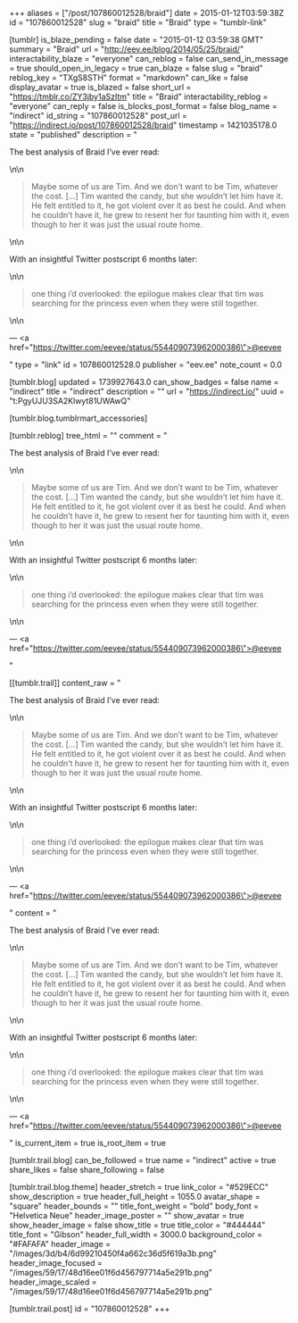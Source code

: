 +++
aliases = ["/post/107860012528/braid"]
date = 2015-01-12T03:59:38Z
id = "107860012528"
slug = "braid"
title = "Braid"
type = "tumblr-link"

[tumblr]
is_blaze_pending = false
date = "2015-01-12 03:59:38 GMT"
summary = "Braid"
url = "http://eev.ee/blog/2014/05/25/braid/"
interactability_blaze = "everyone"
can_reblog = false
can_send_in_message = true
should_open_in_legacy = true
can_blaze = false
slug = "braid"
reblog_key = "TXgS8STH"
format = "markdown"
can_like = false
display_avatar = true
is_blazed = false
short_url = "https://tmblr.co/ZY3jby1aSzItm"
title = "Braid"
interactability_reblog = "everyone"
can_reply = false
is_blocks_post_format = false
blog_name = "indirect"
id_string = "107860012528"
post_url = "https://indirect.io/post/107860012528/braid"
timestamp = 1421035178.0
state = "published"
description = "<p>The best analysis of Braid I&rsquo;ve ever read:</p>\n\n<blockquote> Maybe some of us are Tim. And we don’t want to be Tim, whatever the cost. […] Tim wanted the candy, but she wouldn’t let him have it. He felt entitled to it, he got violent over it as best he could. And when he couldn’t have it, he grew to resent her for taunting him with it, even though to her it was just the usual route home.</blockquote>\n\n<p>With an insightful Twitter postscript 6 months later:</p>\n\n<blockquote>one thing i&rsquo;d overlooked: the epilogue makes clear that tim was searching for the princess even when they were still together.</blockquote>\n\n<p>— <a href=\"https://twitter.com/eevee/status/554409073962000386\">@eevee</a></p>"
type = "link"
id = 107860012528.0
publisher = "eev.ee"
note_count = 0.0

[tumblr.blog]
updated = 1739927643.0
can_show_badges = false
name = "indirect"
title = "indirect"
description = ""
url = "https://indirect.io/"
uuid = "t:PgyUJU3SA2Klwyt81UWAwQ"

[tumblr.blog.tumblrmart_accessories]

[tumblr.reblog]
tree_html = ""
comment = "<p>The best analysis of Braid I’ve ever read:</p>\n\n<blockquote> Maybe some of us are Tim. And we don’t want to be Tim, whatever the cost. […] Tim wanted the candy, but she wouldn’t let him have it. He felt entitled to it, he got violent over it as best he could. And when he couldn’t have it, he grew to resent her for taunting him with it, even though to her it was just the usual route home.</blockquote>\n\n<p>With an insightful Twitter postscript 6 months later:</p>\n\n<blockquote>one thing i’d overlooked: the epilogue makes clear that tim was searching for the princess even when they were still together.</blockquote>\n\n<p>— <a href=\"https://twitter.com/eevee/status/554409073962000386\">@eevee</a></p>"

[[tumblr.trail]]
content_raw = "<p>The best analysis of Braid I’ve ever read:</p>\n\n<blockquote> Maybe some of us are Tim. And we don’t want to be Tim, whatever the cost. […] Tim wanted the candy, but she wouldn’t let him have it. He felt entitled to it, he got violent over it as best he could. And when he couldn’t have it, he grew to resent her for taunting him with it, even though to her it was just the usual route home.</blockquote>\n\n<p>With an insightful Twitter postscript 6 months later:</p>\n\n<blockquote>one thing i’d overlooked: the epilogue makes clear that tim was searching for the princess even when they were still together.</blockquote>\n\n<p>— <a href=\"https://twitter.com/eevee/status/554409073962000386\">@eevee</a></p>"
content = "<p>The best analysis of Braid I&rsquo;ve ever read:</p>\n\n<blockquote><p> Maybe some of us are Tim. And we don&rsquo;t want to be Tim, whatever the cost. [&hellip;] Tim wanted the candy, but she wouldn&rsquo;t let him have it. He felt entitled to it, he got violent over it as best he could. And when he couldn&rsquo;t have it, he grew to resent her for taunting him with it, even though to her it was just the usual route home.</p></blockquote>\n\n<p>With an insightful Twitter postscript 6 months later:</p>\n\n<blockquote><p>one thing i&rsquo;d overlooked: the epilogue makes clear that tim was searching for the princess even when they were still together.</p></blockquote>\n\n<p>&mdash; <a href=\"https://twitter.com/eevee/status/554409073962000386\">@eevee</a></p>"
is_current_item = true
is_root_item = true

[tumblr.trail.blog]
can_be_followed = true
name = "indirect"
active = true
share_likes = false
share_following = false

[tumblr.trail.blog.theme]
header_stretch = true
link_color = "#529ECC"
show_description = true
header_full_height = 1055.0
avatar_shape = "square"
header_bounds = ""
title_font_weight = "bold"
body_font = "Helvetica Neue"
header_image_poster = ""
show_avatar = true
show_header_image = false
show_title = true
title_color = "#444444"
title_font = "Gibson"
header_full_width = 3000.0
background_color = "#FAFAFA"
header_image = "/images/3d/b4/6d99210450f4a662c36d5f619a3b.png"
header_image_focused = "/images/59/17/48d16ee01f6d456797714a5e291b.png"
header_image_scaled = "/images/59/17/48d16ee01f6d456797714a5e291b.png"

[tumblr.trail.post]
id = "107860012528"
+++
